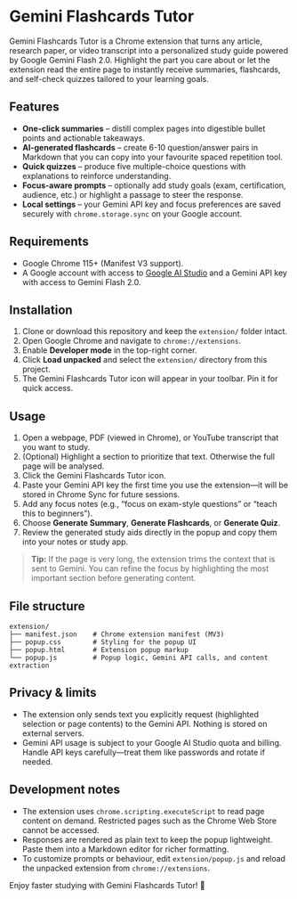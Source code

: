 # Gemini Flashcards Tutor

Gemini Flashcards Tutor is a Chrome extension that turns any article, research paper, or video transcript into a personalized study guide powered by Google Gemini Flash 2.0. Highlight the part you care about or let the extension read the entire page to instantly receive summaries, flashcards, and self-check quizzes tailored to your learning goals.

## Features

- **One-click summaries** – distill complex pages into digestible bullet points and actionable takeaways.
- **AI-generated flashcards** – create 6-10 question/answer pairs in Markdown that you can copy into your favourite spaced repetition tool.
- **Quick quizzes** – produce five multiple-choice questions with explanations to reinforce understanding.
- **Focus-aware prompts** – optionally add study goals (exam, certification, audience, etc.) or highlight a passage to steer the response.
- **Local settings** – your Gemini API key and focus preferences are saved securely with `chrome.storage.sync` on your Google account.

## Requirements

- Google Chrome 115+ (Manifest V3 support).
- A Google account with access to [Google AI Studio](https://aistudio.google.com/) and a Gemini API key with access to Gemini Flash 2.0.

## Installation

1. Clone or download this repository and keep the `extension/` folder intact.
2. Open Google Chrome and navigate to `chrome://extensions`.
3. Enable **Developer mode** in the top-right corner.
4. Click **Load unpacked** and select the `extension/` directory from this project.
5. The Gemini Flashcards Tutor icon will appear in your toolbar. Pin it for quick access.

## Usage

1. Open a webpage, PDF (viewed in Chrome), or YouTube transcript that you want to study.
2. (Optional) Highlight a section to prioritize that text. Otherwise the full page will be analysed.
3. Click the Gemini Flashcards Tutor icon.
4. Paste your Gemini API key the first time you use the extension—it will be stored in Chrome Sync for future sessions.
5. Add any focus notes (e.g., “focus on exam-style questions” or “teach this to beginners”).
6. Choose **Generate Summary**, **Generate Flashcards**, or **Generate Quiz**.
7. Review the generated study aids directly in the popup and copy them into your notes or study app.

> **Tip:** If the page is very long, the extension trims the context that is sent to Gemini. You can refine the focus by highlighting the most important section before generating content.

## File structure

```
extension/
├── manifest.json    # Chrome extension manifest (MV3)
├── popup.css        # Styling for the popup UI
├── popup.html       # Extension popup markup
└── popup.js         # Popup logic, Gemini API calls, and content extraction
```

## Privacy & limits

- The extension only sends text you explicitly request (highlighted selection or page contents) to the Gemini API. Nothing is stored on external servers.
- Gemini API usage is subject to your Google AI Studio quota and billing. Handle API keys carefully—treat them like passwords and rotate if needed.

## Development notes

- The extension uses `chrome.scripting.executeScript` to read page content on demand. Restricted pages such as the Chrome Web Store cannot be accessed.
- Responses are rendered as plain text to keep the popup lightweight. Paste them into a Markdown editor for richer formatting.
- To customize prompts or behaviour, edit `extension/popup.js` and reload the unpacked extension from `chrome://extensions`.

Enjoy faster studying with Gemini Flashcards Tutor! 🚀
